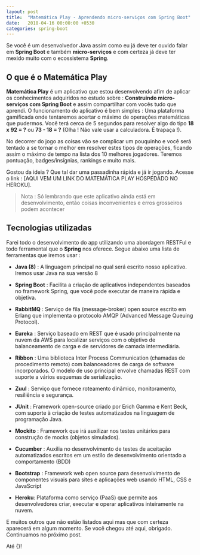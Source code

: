 ```yaml
---
layout: post
title:  "Matemática Play - Aprendendo micro-serviços com Spring Boot"
date:   2018-04-16 00:00:00 +0530
categories: spring-boot
---
```



Se você é um desenvolvedor Java assim como eu já deve ter ouvido falar em **Spring Boot** e também **micro-serviços** e com certeza já deve ter mexido muito com o ecossistema **Spring**.



## O que é o Matemática Play

**Matemática Play** é um aplicativo que estou desenvolvendo afim de aplicar os conhecimentos adquiridos no estudo sobre : **Construindo micro-serviços com Spring Boot** e assim compartilhar com vocês tudo que aprendi.
O funcionamento do aplicativo é bem simples : Uma plataforma gamificada onde tentaremos acertar o máximo de operações matemáticas que pudermos. Você terá cerca de 5 segundos para resolver algo do tipo **18 x 92 = ?** ou **73 - 18 = ?** (Olha ! Não vale usar a calculadora. É trapaça !).

No decorrer do jogo as coisas vão se complicar um pouquinho e você será tentado a se tornar o melhor em resolver estes tipos de operações, ficando assim o máximo de tempo na lista dos 10 melhores jogadores. Teremos pontuação, badges/insígnias, rankings e muito mais.

Gostou da ideia ? Que tal dar uma passadinha rápida e já ir jogando. Acesse o link : [AQUI VEM UM LINK DO MATEMÁTICA PLAY HOSPEDADO NO HEROKU].
> Nota : Só lembrando que este aplicativo ainda está em desenvolvimento, então coisas inconvenientes e erros grosseiros podem acontecer



## Tecnologias utilizadas

Farei todo o desenvolvimento do app utilizando uma abordagem RESTFul e todo ferramental que o **Spring** nos oferece. Segue abaixo uma lista de ferramentas que iremos usar :

 - **Java (8)** : A linguagem principal no qual será escrito nosso aplicativo. Iremos usar Java na sua versão 8
 
 - **Spring Boot** : Facilita a criação de aplicativos independentes baseados no framework Spring, que você pode executar de maneira rápida e objetiva.
 
 - **RabbitMQ** : Serviço de fila (message-broker) open source escrito em Erlang que implementa o protocolo AMQP (Advanced Message Queuing Protocol).

 - **Eureka** : Serviço baseado em REST que é usado principalmente na nuvem da AWS para localizar serviços com o objetivo de balanceamento de carga e de servidores de camada intermediária.
 
 - **Ribbon** :  Uma biblioteca Inter Process Communication (chamadas de procedimento remoto) com balanceadores de carga de software incorporados. O modelo de uso principal envolve chamadas REST com suporte a vários esquemas de serialização.
 
 - **Zuul** : Serviço que fornece roteamento dinâmico, monitoramento, resiliência e segurança.

 - **JUnit** : Framework open-source criado por Erich Gamma e Kent Beck, com suporte à criação de testes automatizados na linguagem de programação Java.

 - **Mockito** : Framework que irá auxilizar nos testes unitários para construção de mocks (objetos simulados).
 
 - **Cucumber** : Auxilia no desenvolvimento de testes de aceitação automatizados escritos em um estilo de desenvolvimento orientado a comportamento (BDD)
 
 - **Bootstrap** :  Framework web open source para desenvolvimento de componentes visuais  para sites e aplicações web usando HTML, CSS e JavaScript
 
 - **Heroku**: Plataforma como serviço (PaaS) que permite aos desenvolvedores criar, executar e operar aplicativos inteiramente na nuvem.
 


E muitos outros que não estão listados aqui mas que com certeza aparecerá em algum momento.
Se você chegou até aqui, obrigado. Continuamos no próximo post.

Até {}!
 